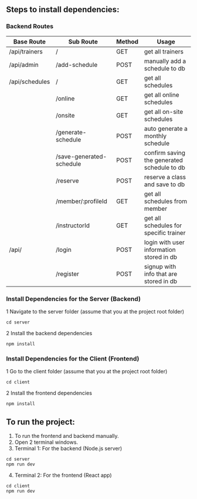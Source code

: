 ## Steps to install dependencies:

### Backend Routes

| Base Route     | Sub Route                | Method     | Usage                                       |
| -------------- | ------------------------ | ---------- | ------------------------------------------- |
| /api/trainers  | /                        | GET        | get all trainers                            |
| /api/admin     | /add-schedule            | POST       | manually add a schedule to db               |
| /api/schedules | /                        | GET        | get all schedules                           |
|                | /online                  | GET        | get all online schedules                    |
|                | /onsite                  | GET        | get all on-site schedules                   |
|                | /generate-schedule       | POST       | auto generate a monthly schedule            |
|                | /save-generated-schedule | POST       | confirm saving the generated schedule to db |
|                | /reserve                 | POST       | reserve a class and save to db              |
|                | /member/:profileId       | GET        | get all schedules from member               |
|                | /instructorId            | GET        | get all schedules for specific trainer      |
| /api/          | /login                   | POST       | login with user information stored in db    |
|                | /register                | POST       | signup with info that are stored in db      |

### Install Dependencies for the Server (Backend)

1 Navigate to the server folder (assume that you at the project root folder)

```
cd server
```

2 Install the backend dependencies

```
npm install
```

### Install Dependencies for the Client (Frontend)

1 Go to the client folder (assume that you at the project root folder)

```
cd client
```

2 Install the frontend dependencies

```
npm install
```

## To run the project:

1. To run the frontend and backend manually.
2. Open 2 terminal windows.
3. Terminal 1: For the backend (Node.js server)

```
cd server
npm run dev
```

4. Terminal 2: For the frontend (React app)

```
cd client
npm run dev
```
